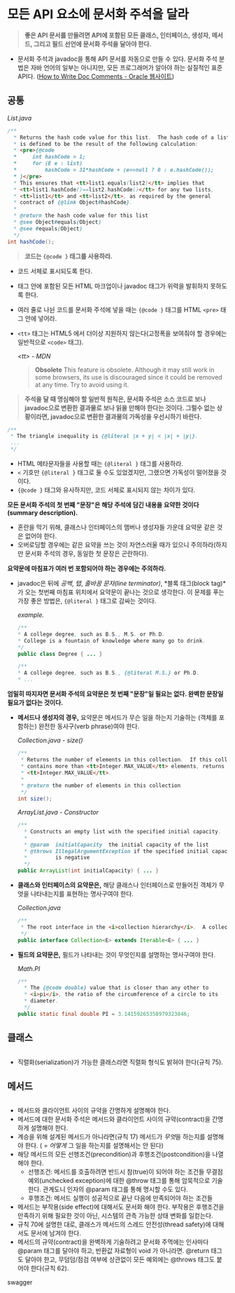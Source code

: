 # 모든 API 요소에 문서화 주석을 달라

> **좋은 API 문서를 만들려면 API에 포함된 모든 클래스, 인터페이스, 생성자, 메서드, 그리고 필드 선언에 문서화 주석을 달아야 한다.**

- 문서화 주석과 javadoc을 통해 API 문서를 자동으로 만들 수 있다. 문서화 주석 분법은 자바 언어의 일부는 아니지만, 모든 프로그래머가 알아야 하는 실질적인 표준 API다. ([How to Write Doc Comments - Oracle 웹사이트](http://www.oracle.com/technetwork/articles/java/index-137868.html))




## 공통

*List.java*

```java
/**
  * Returns the hash code value for this list.  The hash code of a list
  * is defined to be the result of the following calculation:
  * <pre>{@code
  *     int hashCode = 1;
  *     for (E e : list)
  *         hashCode = 31*hashCode + (e==null ? 0 : e.hashCode());
  * }</pre>
  * This ensures that <tt>list1.equals(list2)</tt> implies that
  * <tt>list1.hashCode()==list2.hashCode()</tt> for any two lists,
  * <tt>list1</tt> and <tt>list2</tt>, as required by the general
  * contract of {@link Object#hashCode}.
  *
  * @return the hash code value for this list
  * @see Object#equals(Object)
  * @see #equals(Object)
  */
int hashCode();
```



>  **코드는 `{@code }` 태그를 사용하라.**

- 코드 서체로 표시되도록 한다.

- 태그 안에 포함된 모든 HTML 마크업이나 javadoc 태그가 위력을 발휘하지 못하도록 한다.

- 여러 줄로 나뉜 코드를 문서화 주석에 넣을 때는 `{@code }` 태그를 HTML `<pre>` 태그 안에 넣어라.

- `<tt>`  태그는 HTML5 에서 더이상 지원하지 않는다(고정폭을 보여줘야 할 경우에는 일반적으로 `<code>` 태그).

  *\<tt\> - MDN*

  > **Obsolete**
  > This feature is obsolete. Although it may still work in some browsers, its use is discouraged since it could be removed at any time. Try to avoid using it.




>  **주석을 달 때 명심해야 할 일반적 원칙은, 문서화 주석은 소스 코드로 보나 javadoc으로 변환한 결과물로 보나 읽을 만해야 한다는 것이다. 그럴수 없는 상황이라면, javadoc으로 변환한 결과물의 가독성을 우선시하기 바란다.**

```java
/**
 * The triangle inequality is {@literal |x + y| < |x| + |y|}.
 ...
 */
```

- HTML 메타문자들을 사용할 때는 `{@literal }` 태그를 사용하라.
- `<` 기호만 `{@literal }` 태그로 둘 수도 있었겠지만, 그랬으면 가독성이 떨어졌을 것이다.
- `{@code }` 태그와 유사하지만, 코드 서체로 표시되지 않는 차이가 있다.




**모든 문서화 주석의 첫 번째 "문장"은 해당 주석에 담긴 내용을 요약한 것이다(summary description).**

- 혼란을 막기 위해, 클래스나 인터페이스의 맴버나 생성자들 가운데 요약문 같은 것은 없어야 한다.
- 오버로딩할 경우에는 같은 요약을 쓰는 것이 자연스러울 때가 있으니 주의하라(하지만 문서화 주석의 경우, 동일한 첫 문장은 곤란하다).




**요약문에 마침표가 여러 번 포함되어야 하는 경우에는 주의하라.**

-   javadoc은 뒤에 *공백*, *탭*, *줄바꿈 문자(line terminator)*, *블록 태그(block tag)*가 오는 첫번째 마침표 위치에서 요약문이 끝나는 것으로 생각한다. 이 문제를 푸는 가장 좋은 방법은, `{@literal }` 태그로 감싸는 것이다.

    *example.*

    ```java
    /**
    * A college degree, such as B.S., M.S. or Ph.D.
    * College is a fountain of knowledge where many go to drink.
    */
    public class Degree { ... }
    ```

    ```java
    /**
    * A college degree, such as B.S., {@literal M.S.} or Ph.D.
    * ...
    ```




**엄밀히 따지자면 문서화 주석의 요약문은 첫 번째 "문장"일 필요는 없다. 완벽한 문장일 필요가 없다는 것이다.**

-    **메서드나 생성자의 경우,** 요약문은 메서드가 무슨 일을 하는지 기술하는 (객체를 포함하는) 완전한 동사구(verb phrase)여야 한다.

     *Collection.java - size()*

     ```java
     /**
      * Returns the number of elements in this collection.  If this collection
      * contains more than <tt>Integer.MAX_VALUE</tt> elements, returns
      * <tt>Integer.MAX_VALUE</tt>.
      *
      * @return the number of elements in this collection
      */
     int size();
     ```

     *ArrayList.java - Constructor*

     ```java
     /**
       * Constructs an empty list with the specified initial capacity.
       *
       * @param  initialCapacity  the initial capacity of the list
       * @throws IllegalArgumentException if the specified initial capacity
       *         is negative
       */
     public ArrayList(int initialCapacity) { ... }
     ```

-    **클래스와 인터페이스의 요약문은,** 해당 클래스나 인터페이스로 만들어진 객체가 무엇을 나타내는지를 표현하는 명사구여야 한다.

     *Collection.java*  


     ```java
     /**
      * The root interface in the <i>collection hierarchy</i>.  A collection...
      */
     public interface Collection<E> extends Iterable<E> { ... }
     ```


-    **필드의 요약문은,** 필드가 나타내는 것이 무엇인지를 설명하는 명사구여야 한다.

     *Math.PI*

     ```java
     /**
       * The {@code double} value that is closer than any other to
       * <i>pi</i>, the ratio of the circumference of a circle to its
       * diameter.
       */
     public static final double PI = 3.14159265358979323846;
     ```




## 클래스

```

```

- 직렬화(serialization)가 가능한 클래스라면 직렬화 형식도 밝혀야 한다(규칙 75). 




## 메서드

```

```

- 메서드와 클라이언트 사이의 규약을 간명하게 설명해야 한다. 
- 메서드에 대한 문서화 주석은 메서드와 클라이언트 사이의 규약(contract)을 간명하게 설명해야 한다.
- 계승을 위해 설계된 메서드가 아니라면(규칙 17) 메서드가 *무엇*을 하는지를 설명해야 한다. ( = *어떻게* 그 일을 하는지를 설명해서는 안 된다)
- 해당 메서드의 모든 선행조건(precondition)과 후행조건(postcondition)을 나열해야 한다.
  - 선행조건: 메서드를 호출하려면 반드시 참(true)이 되어야 하는 조건들
     무결점 예외(unchecked exception)에 대한 @throw 태그를 통해 암묵적으로 기술한다. 관계도니 인자의 @param 태그를 통해 명시할 수도 있다.
  - 후행조건: 메서드 실행이 성공적으로 끝난 다음에 만족되어야 하는 조건들
- 메서드는 부작용(side effect)에 대해서도 문서화 해야 한다. 부작용은 후행조건을 만족하기 위해 필요한 것이 아닌, 시스템의 관측 가능한 상태 변화를 일컫는다.
- 규칙 70에 설명한 대로, 클래스가 메서드의 스레드 안전성(thread safety)에 대해서도 문서에 남겨야 한다.
- 메서드의 규약(contract)을 완벽하게 기술하려고 문서화 주먹에는 인사마다 @param 태그를 달아야 하고, 반환값 자료형이 void 가 아니라면. @return 태그도 달아야 한고, 무덤덤/점검 여부에 상관없이 모든 예외에는 @throws 태그도 붙어야 한다(규칙 62).








swagger